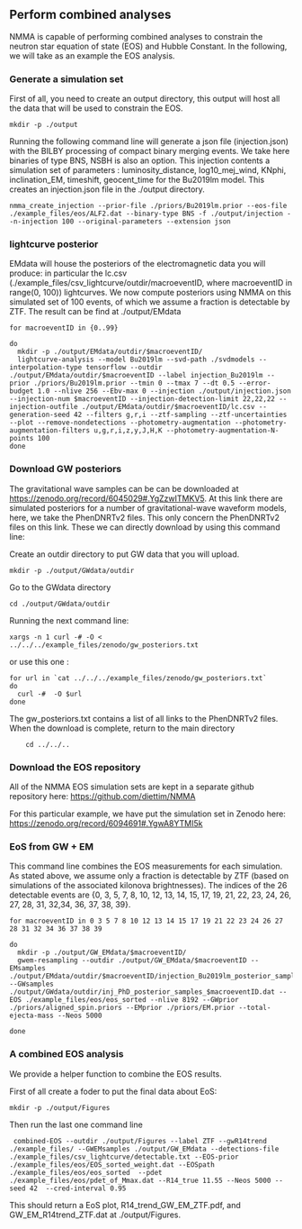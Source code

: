 ## Perform combined analyses

NMMA is capable of performing combined analyses to constrain the neutron star equation of state (EOS) and Hubble Constant. In the following, we will take as an example the EOS analysis.

### Generate a simulation set

First of all, you need to create an output directory, this output will host all the data that will be used to constrain the EOS.

	mkdir -p ./output

Running the following command line will generate a json file (injection.json)  with the BILBY processing of compact binary merging events. We take here binaries of type BNS, NSBH is also an option. This injection contents a simulation set of parameters : luminosity_distance, log10_mej_wind, KNphi, inclination_EM, timeshift, geocent_time for the Bu2019lm model. This creates an injection.json file in the ./output directory.

	nmma_create_injection --prior-file ./priors/Bu2019lm.prior --eos-file ./example_files/eos/ALF2.dat --binary-type BNS -f ./output/injection --n-injection 100 --original-parameters --extension json


### lightcurve posterior

EMdata will house the posteriors of the electromagnetic data you will produce: in particular the lc.csv (./example_files/csv_lightcurve/outdir/macroeventID, where macroeventID in range(0, 100)) lightcurves. We now compute posteriors using NMMA on this simulated set of 100 events, of which we assume a fraction is detectable by ZTF. The result can be find at  ./output/EMdata

	for macroeventID in {0..99}

	do
	  mkdir -p ./output/EMdata/outdir/$macroeventID/
	  lightcurve-analysis --model Bu2019lm --svd-path ./svdmodels --interpolation-type tensorflow --outdir ./output/EMdata/outdir/$macroeventID --label injection_Bu2019lm --prior ./priors/Bu2019lm.prior --tmin 0 --tmax 7 --dt 0.5 --error-budget 1.0 --nlive 256 --Ebv-max 0 --injection ./output/injection.json --injection-num $macroeventID --injection-detection-limit 22,22,22 --injection-outfile ./output/EMdata/outdir/$macroeventID/lc.csv --generation-seed 42 --filters g,r,i --ztf-sampling --ztf-uncertainties --plot --remove-nondetections --photometry-augmentation --photometry-augmentation-filters u,g,r,i,z,y,J,H,K --photometry-augmentation-N-points 100
	done


### Download GW posteriors

The gravitational wave samples can be can be downloaded at https://zenodo.org/record/6045029#.YgZzwITMKV5. At this link there are simulated posteriors for a number of gravitational-wave waveform models, here, we take the PhenDNRTv2 files.
This only  concern  the PhenDNRTv2 files on this link. These we can directly download by using this command line:

Create an outdir directory to put GW data that you will upload.

	mkdir -p ./output/GWdata/outdir

Go to the GWdata directory

	cd ./output/GWdata/outdir

Running the next command line:

	xargs -n 1 curl -# -O < ../../../example_files/zenodo/gw_posteriors.txt

or use this one :

	for url in `cat ../../../example_files/zenodo/gw_posteriors.txt`
	do
	  curl -#  -O $url
	done


The gw_posteriors.txt contains a list of all links to the PhenDNRTv2 files. When the download is complete, return to the main directory

        cd ../../..

### Download the EOS repository

All of the NMMA EOS simulation sets are kept in a separate github repository here:
https://github.com/diettim/NMMA

For this particular example, we have put the simulation set in Zenodo here:
https://zenodo.org/record/6094691#.YgwA8YTMI5k

### EoS from GW + EM

This command line combines the EOS measurements for each simulation. As stated above, we assume only a fraction is detectable by ZTF (based on simulations of the associated kilonova brightnesses). The indices of the 26 detectable events are {0,  3,  5,  7,  8, 10, 12, 13, 14, 15, 17, 19, 21, 22, 23, 24, 26, 27, 28, 31, 32,34, 36, 37, 38, 39}.

	for macroeventID in 0 3 5 7 8 10 12 13 14 15 17 19 21 22 23 24 26 27 28 31 32 34 36 37 38 39

	do
	  mkdir -p ./output/GW_EMdata/$macroeventID/
	  gwem-resampling --outdir ./output/GW_EMdata/$macroeventID --EMsamples ./output/EMdata/outdir/$macroeventID/injection_Bu2019lm_posterior_samples.dat --GWsamples  ./output/GWdata/outdir/inj_PhD_posterior_samples_$macroeventID.dat --EOS ./example_files/eos/eos_sorted --nlive 8192 --GWprior ./priors/aligned_spin.priors --EMprior ./priors/EM.prior --total-ejecta-mass --Neos 5000

	done


### A combined EOS analysis

We provide a helper function to combine the EOS results.

First of all create a foder to put the final data about EoS:

	mkdir -p ./output/Figures

Then run the last one command line

	 combined-EOS --outdir ./output/Figures --label ZTF --gwR14trend ./example_files/ --GWEMsamples ./output/GW_EMdata --detections-file ./example_files/csv_lightcurve/detectable.txt --EOS-prior ./example_files/eos/EOS_sorted_weight.dat --EOSpath ./example_files/eos/eos_sorted  --pdet ./example_files/eos/pdet_of_Mmax.dat --R14_true 11.55 --Neos 5000 --seed 42  --cred-interval 0.95


This should return a EoS plot, R14_trend_GW_EM_ZTF.pdf, and  GW_EM_R14trend_ZTF.dat  at  ./output/Figures.
